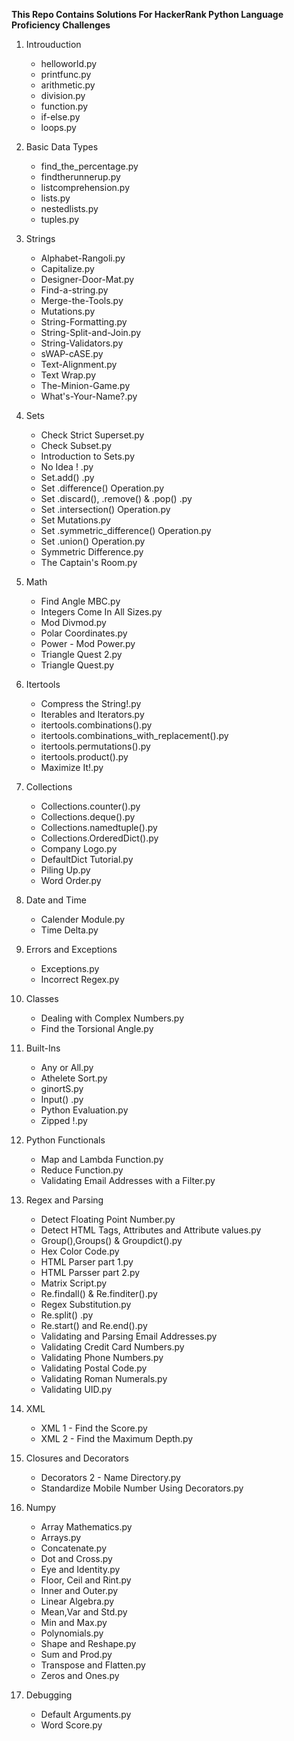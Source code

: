 
**This Repo Contains Solutions For HackerRank Python Language Proficiency Challenges**

1. Introuduction
   - helloworld.py
   - printfunc.py
   - arithmetic.py
   - division.py
   - function.py
   - if-else.py
   - loops.py
   
2. Basic Data Types
   - find_the_percentage.py
   - findtherunnerup.py
   - listcomprehension.py
   - lists.py
   - nestedlists.py
   - tuples.py
3. Strings
    - Alphabet-Rangoli.py
   - Capitalize.py
   - Designer-Door-Mat.py
   - Find-a-string.py
   - Merge-the-Tools.py
   - Mutations.py
   - String-Formatting.py
   - String-Split-and-Join.py
   - String-Validators.py
   - sWAP-cASE.py
   - Text-Alignment.py
   - Text Wrap.py
   - The-Minion-Game.py
   - What's-Your-Name?.py
 4. Sets
    - Check Strict Superset.py
    - Check Subset.py
    - Introduction to Sets.py
    - No Idea ! .py
    - Set.add() .py
    - Set .difference() Operation.py
    - Set .discard(), .remove() & .pop()  .py
    - Set .intersection() Operation.py
    - Set Mutations.py
    - Set .symmetric_difference() Operation.py
    - Set .union() Operation.py
    - Symmetric Difference.py
    - The Captain's Room.py
5. Math
    - Find Angle MBC.py
    - Integers Come In All Sizes.py
    - Mod Divmod.py
    - Polar Coordinates.py
    - Power - Mod Power.py
    - Triangle Quest 2.py
    - Triangle Quest.py
 6. Itertools
    - Compress the String!.py
    - Iterables and Iterators.py
    - itertools.combinations().py
    - itertools.combinations_with_replacement().py
    - itertools.permutations().py
    - itertools.product().py
    - Maximize It!.py
 7. Collections
     - Collections.counter().py
     - Collections.deque().py
     - Collections.namedtuple().py
     - Collections.OrderedDict().py
     - Company Logo.py
     - DefaultDict Tutorial.py
     - Piling Up.py
     - Word Order.py
 8. Date and Time
     - Calender Module.py
     - Time Delta.py
 9. Errors and Exceptions
     - Exceptions.py
     - Incorrect Regex.py
10. Classes
     - Dealing with Complex Numbers.py
     - Find the Torsional Angle.py
11. Built-Ins
     - Any or All.py
     - Athelete Sort.py
     - ginortS.py
     - Input() .py
     - Python Evaluation.py
     - Zipped !.py
12. Python Functionals
     - Map and Lambda Function.py
     - Reduce Function.py
     - Validating Email Addresses with a Filter.py
13. Regex and Parsing
     - Detect Floating Point Number.py
     - Detect HTML Tags, Attributes and Attribute values.py
     - Group(),Groups() & Groupdict().py
     - Hex Color Code.py
     - HTML Parser part 1.py
     - HTML Parsser part 2.py
     - Matrix Script.py
     - Re.findall() & Re.finditer().py
     - Regex Substitution.py
     - Re.split() .py
     - Re.start() and Re.end().py
     - Validating and Parsing Email Addresses.py
     - Validating Credit Card Numbers.py
     - Validating Phone Numbers.py
     - Validating Postal Code.py
     - Validating Roman Numerals.py
     - Validating UID.py
14. XML
     - XML 1 - Find the Score.py
     - XML 2 - Find the Maximum Depth.py
15. Closures and Decorators
     - Decorators 2 - Name Directory.py
     - Standardize Mobile Number Using Decorators.py
16. Numpy
     - Array Mathematics.py
     - Arrays.py
     - Concatenate.py
     - Dot and Cross.py
     - Eye and Identity.py
     - Floor, Ceil and Rint.py
     - Inner and Outer.py
     - Linear Algebra.py
     - Mean,Var and Std.py
     - Min and Max.py
     - Polynomials.py
     - Shape and Reshape.py
     - Sum and Prod.py
     - Transpose and Flatten.py
     - Zeros and Ones.py
17. Debugging
     - Default Arguments.py
     - Word Score.py

